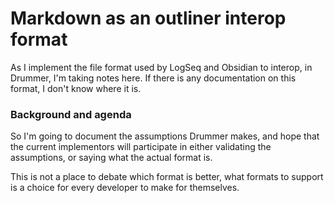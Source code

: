# Markdown as an outliner interop format

As I implement the file format used by LogSeq and Obsidian to interop, in Drummer, I'm taking notes here. If there is any documentation on this format, I don't know where it is. 

### Background and agenda

So I'm going to document the assumptions Drummer makes, and hope that the current implementors will participate in either validating the assumptions, or saying what the actual format is. 

This is not a place to debate which format is better, what formats to support is a choice for every developer to make for themselves. 



